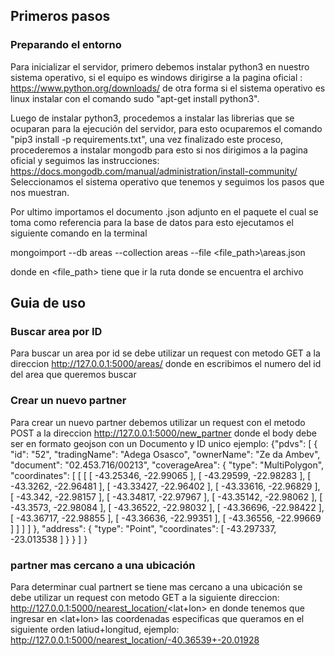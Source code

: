## Primeros pasos
### Preparando el entorno
Para inicializar el servidor, primero debemos instalar python3 en nuestro sistema operativo, si el equipo es windows
dirigirse a la pagina oficial : https://www.python.org/downloads/ de otra forma si el sistema operativo es linux instalar
con el comando sudo "apt-get install python3".

Luego de instalar python3, procedemos a instalar las librerias que se ocuparan para la ejecución del servidor, para esto
ocuparemos el comando "pip3 install -p requirements.txt", una vez finalizado este proceso, procederemos a instalar mongodb
para esto si nos dirigimos a la pagina oficial y seguimos las instrucciones:
https://docs.mongodb.com/manual/administration/install-community/
Seleccionamos el sistema operativo que tenemos y seguimos los pasos que nos muestran.

Por ultimo importamos el documento .json adjunto en el paquete el cual se toma como referencia para la base de datos para esto
ejecutamos el siguiente comando en la terminal

mongoimport --db areas --collection areas --file <file_path>\areas.json 

donde en <file_path> tiene que ir la ruta donde se encuentra el archivo

## Guia de uso

### Buscar area por ID
Para buscar un area por id se debe utilizar un request con metodo GET a la direccion 
http://127.0.0.1:5000/areas/<id>
donde en <id> escribimos el numero del id del area que queremos buscar

### Crear un nuevo partner
Para crear un nuevo partner debemos utilizar un request con el metodo POST a la direccion
http://127.0.0.1:5000/new_partner
donde el body debe ser en formato geojson con un Documento y ID unico 
ejemplo:
{"pdvs": [
    {
       "id": "52",
       "tradingName": "Adega Osasco",
       "ownerName": "Ze da Ambev",
       "document": "02.453.716/00213",
       "coverageArea": {
          "type": "MultiPolygon",
          "coordinates": [
             [
                [
                   [
                      -43.25346,
                      -22.99065
                   ],
                   [
                      -43.29599,
                      -22.98283
                   ],
                   [
                      -43.3262,
                      -22.96481
                   ],
                   [
                      -43.33427,
                      -22.96402
                   ],
                   [
                      -43.33616,
                      -22.96829
                   ],
                   [
                      -43.342,
                      -22.98157
                   ],
                   [
                      -43.34817,
                      -22.97967
                   ],
                   [
                      -43.35142,
                      -22.98062
                   ],
                   [
                      -43.3573,
                      -22.98084
                   ],
                   [
                      -43.36522,
                      -22.98032
                   ],
                   [
                      -43.36696,
                      -22.98422
                   ],
                   [
                      -43.36717,
                      -22.98855
                   ],
                   [
                      -43.36636,
                      -22.99351
                   ],
                   [
                      -43.36556,
                      -22.99669
                   ]
                ]
             ]
          ]
       },
       "address": {
          "type": "Point",
          "coordinates": [
             -43.297337,
             -23.013538
          ]
       }
    }
  ]
}

### partner mas cercano a una ubicación
Para determinar cual partnert se tiene mas cercano a una ubicación se debe utilizar un request con metodo GET
a la siguiente direccion:
http://127.0.0.1:5000/nearest_location/<lat+lon>
en donde tenemos que ingresar en <lat+lon> las coordenadas especificas que queramos en el siguiente orden
latiud+longitud, ejemplo:
http://127.0.0.1:5000/nearest_location/-40.36539+-20.01928
